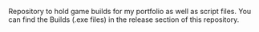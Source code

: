 Repository to hold game builds for my portfolio as well as script files. You can find the Builds (.exe files) in the release section of this repository.
